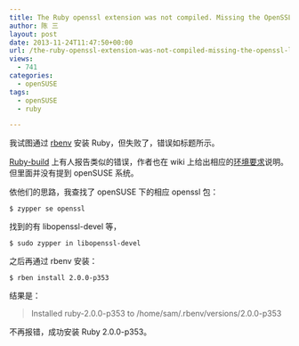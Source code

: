 ```yaml
---
title: The Ruby openssl extension was not compiled. Missing the OpenSSL lib?
author: 陈 三
layout: post
date: 2013-11-24T11:47:50+00:00
url: /the-ruby-openssl-extension-was-not-compiled-missing-the-openssl-lib.html
views:
  - 741
categories:
  - openSUSE
tags:
  - openSUSE
  - ruby

---
```

我试图通过 [rbenv][1] 安装 Ruby，但失败了，错误如标题所示。

[Ruby-build][2] 上有人报告类似的错误，作者也在 wiki 上给出相应的[环境要求][3]说明。但里面并没有提到 openSUSE 系统。

依他们的思路，我查找了 openSUSE 下的相应 openssl 包：

    $ zypper se openssl
    

找到的有 libopenssl-devel 等，

    $ sudo zypper in libopenssl-devel
    

之后再通过 rbenv 安装：

    $ rben install 2.0.0-p353
    

结果是：

> Installed ruby-2.0.0-p353 to /home/sam/.rbenv/versions/2.0.0-p353

不再报错，成功安装 Ruby 2.0.0-p353。

 [1]: https://github.com/sstephenson/rbenv
 [2]: https://github.com/sstephenson/ruby-build/issues/377
 [3]: https://github.com/sstephenson/ruby-build/wiki#suggested-build-environment